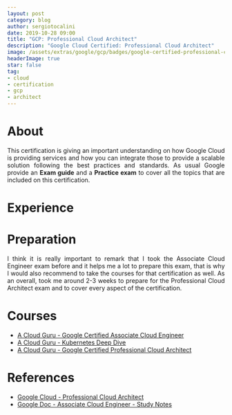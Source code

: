 ```yaml
---
layout: post
category: blog
author: sergiotocalini
date: 2019-10-28 09:00
title: "GCP: Professional Cloud Architect"
description: "Google Cloud Certified: Professional Cloud Architect"
image: /assets/extras/google/gcp/badges/google-certified-professional-cloud-architect.png
headerImage: true
star: false
tag:
- cloud
- certification
- gcp
- architect
---
```


# About
<p style="text-align: justify">
This certification is giving an important understanding on how Google Cloud is
providing services and how you can integrate those to provide a scalable solution
following the best practices and standards. As usual Google provide an
<strong>Exam guide</strong> and a <strong>Practice exam</strong> to cover all the
topics that are included on this certification.
</p>

# Experience
<p style="text-align: justify">
</p>

# Preparation
<p style="text-align: justify">
I think it is really important to remark that I took the Associate Cloud Engineer
exam before and it helps me a lot to prepare this exam, that is why I would also
recommend to take the courses for that certification as well.
As an overall, took me around 2-3 weeks to prepare for the Professional Cloud Architect
exam and to cover every aspect of the certification.
</p>

# Courses
- [A Cloud Guru - Google Certified Associate Cloud Engineer](https://acloud.guru/learn/gcp-certified-associate-cloud-engineer)
- [A Cloud Guru - Kubernetes Deep Dive](https://acloud.guru/learn/kubernetes-deep-dive)
- [A Cloud Guru - Google Certified Professional  Cloud Architect](https://learn.acloud.guru/course/gcp-certified-professional-cloud-architect)

# References
- [Google Cloud - Professional Cloud Architect](https://cloud.google.com/certification/cloud-architect)
- [Google Doc - Associate Cloud Engineer - Study Notes](https://docs.google.com/document/d/1u6pXBiGMYj7ZLBN21x6jap11rG6gWk7n210hNnUzrkI)
